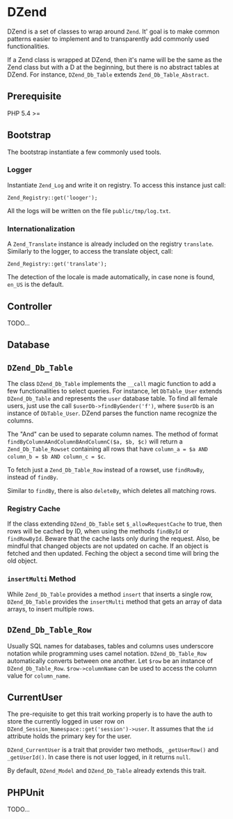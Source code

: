 DZend
=====

DZend is a set of classes to wrap around `Zend`. It' goal is to make common
patterns easier to implement and to transparently add commonly used
functionalities.

If a Zend class is wrapped at DZend, then it's name will be the same as the Zend
class but with a D at the beginning, but there is no abstract tables at DZend.
For instance, `DZend_Db_Table` extends `Zend_Db_Table_Abstract`.

Prerequisite
------------

PHP 5.4 >=

Bootstrap
---------

The bootstrap instantiate a few commonly used tools.

### Logger

Instantiate `Zend_Log` and write it on registry. To access this instance just
call:

    Zend_Registry::get('looger');

All the logs will be written on the file `public/tmp/log.txt`.

### Internationalization

A `Zend_Translate` instance is already included on the registry `translate`.
Similarly to the logger, to access the translate object, call:

    Zend_Registry::get('translate');

The detection of the locale is made automatically, in case none is found,
`en_US` is the default.


Controller
----------

TODO...


Database
--------

## `DZend_Db_Table`

The class `DZend_Db_Table` implements the `__call` magic function to add a few
functionalities to select queries. For instance, let `DbTable_User` extends
`DZend_Db_Table` and represents the `user` database table. To find all female
users, just use the call `$userDb->findByGender('f')`, where `$userDb` is an
instance of `DbTable_User`. DZend parses the function name recognize the
columns.

The "And" can be used to separate column names. The method of format
`findByColumnAAndColumnBAndColumnC($a, $b, $c)` will return a `Zend_Db_Table_Rowset`
containing all rows that have `column_a = $a AND column_b = $b AND column_c = $c`.

To fetch just a `Zend_Db_Table_Row` instead of a rowset, use `findRowBy`,
instead of `findBy`.

Similar to `findBy`, there is also `deleteBy`, which deletes all matching rows.

### Registry Cache

If the class extending `DZend_Db_Table` set `$_allowRequestCache` to true, then
rows will be cached by ID, when using the methods `findById` or `findRowById`.
Beware that the cache lasts only during the request. Also, be mindful that
changed objects are not updated on cache. If an object is fetched and then updated.
Feching the object a second time will bring the old object.

### `insertMulti` Method

While `Zend_Db_Table` provides a method `insert` that inserts a single row,
`DZend_Db_Table` provides the `insertMulti` method that gets an array of data
arrays, to insert multiple rows.


## `DZend_Db_Table_Row`

Usually SQL names for databases, tables and columns uses underscore notation
while programming uses camel notation. `DZend_Db_Table_Row` automatically
converts between one another. Let `$row` be an instance of `DZend_Db_Table_Row`.
`$row->columnName` can be used to access the column value for `column_name`.

CurrentUser
-----------

The pre-requisite to get this trait working properly is to have the auth to
store the currently logged in user row on
`DZend_Session_Namespace::get('session')->user`. It assumes that the `id`
attribute holds the primary key for the user.

`DZend_CurrentUser` is a trait that provider two methods, `_getUserRow()` and
`_getUserId()`. In case there is not user logged, in it returns `null`.

By default, `DZend_Model` and `DZend_Db_Table` already extends this trait.


PHPUnit
-------

TODO...



